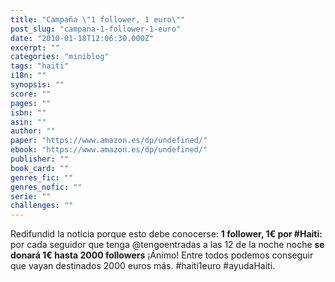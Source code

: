 ```yaml
---
title: "Campaña \"1 follower, 1 euro\""
post_slug: "campana-1-follower-1-euro"
date: "2010-01-18T12:06:30.000Z"
excerpt: ""
categories: "miniblog"
tags: "haiti"
i18n: ""
synopsis: ""
score: ""
pages: ""
isbn: ""
asin: ""
author: ""
paper: "https://www.amazon.es/dp/undefined/"
ebook: "https://www.amazon.es/dp/undefined/"
publisher: ""
book_card: ""
genres_fic: ""
genres_nofic: ""
serie: ""
challenges: ""
---
```


Redifundid la noticia porque esto debe conocerse: **1 follower, 1€ por #Haiti:** por cada seguidor que tenga @tengoentradas a las 12 de la noche noche **se donará 1€ hasta 2000 followers** ¡Ánimo! Entre todos podemos conseguir que vayan destinados 2000 euros más. #haiti1euro #ayudaHaiti.
